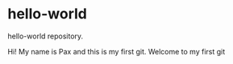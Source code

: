 # hello-world
hello-world repository.

Hi! 
My name is Pax and this is my first git. 
Welcome to my first git
